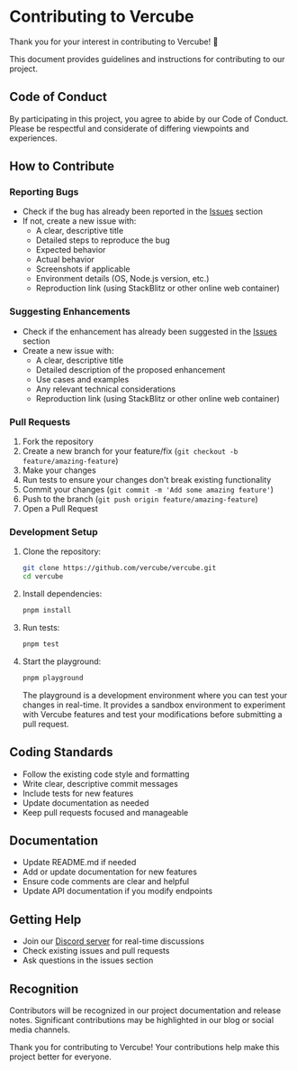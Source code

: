 # Contributing to Vercube

Thank you for your interest in contributing to Vercube! 💜

This document provides guidelines and instructions for contributing to our project.

## Code of Conduct

By participating in this project, you agree to abide by our Code of Conduct. Please be respectful and considerate of differing viewpoints and experiences.

## How to Contribute

### Reporting Bugs

- Check if the bug has already been reported in the [Issues](https://github.com/vercube/vercube/issues) section
- If not, create a new issue with:
  - A clear, descriptive title
  - Detailed steps to reproduce the bug
  - Expected behavior
  - Actual behavior
  - Screenshots if applicable
  - Environment details (OS, Node.js version, etc.)
  - Reproduction link (using StackBlitz or other online web container)

### Suggesting Enhancements

- Check if the enhancement has already been suggested in the [Issues](https://github.com/vercube/vercube/issues) section
- Create a new issue with:
  - A clear, descriptive title
  - Detailed description of the proposed enhancement
  - Use cases and examples
  - Any relevant technical considerations
  - Reproduction link (using StackBlitz or other online web container)

### Pull Requests

1. Fork the repository
2. Create a new branch for your feature/fix (`git checkout -b feature/amazing-feature`)
3. Make your changes
4. Run tests to ensure your changes don't break existing functionality
5. Commit your changes (`git commit -m 'Add some amazing feature'`)
6. Push to the branch (`git push origin feature/amazing-feature`)
7. Open a Pull Request

### Development Setup

1. Clone the repository:

   ```sh
   git clone https://github.com/vercube/vercube.git
   cd vercube
   ```

2. Install dependencies:

   ```sh
   pnpm install
   ```

3. Run tests:

   ```sh
   pnpm test
   ```

4. Start the playground:
   ```sh
   pnpm playground
   ```
   The playground is a development environment where you can test your changes in real-time. It provides a sandbox environment to experiment with Vercube features and test your modifications before submitting a pull request.

## Coding Standards

- Follow the existing code style and formatting
- Write clear, descriptive commit messages
- Include tests for new features
- Update documentation as needed
- Keep pull requests focused and manageable

## Documentation

- Update README.md if needed
- Add or update documentation for new features
- Ensure code comments are clear and helpful
- Update API documentation if you modify endpoints

## Getting Help

- Join our [Discord server](https://discord.gg/safphS45aN) for real-time discussions
- Check existing issues and pull requests
- Ask questions in the issues section

## Recognition

Contributors will be recognized in our project documentation and release notes. Significant contributions may be highlighted in our blog or social media channels.

Thank you for contributing to Vercube! Your contributions help make this project better for everyone.
